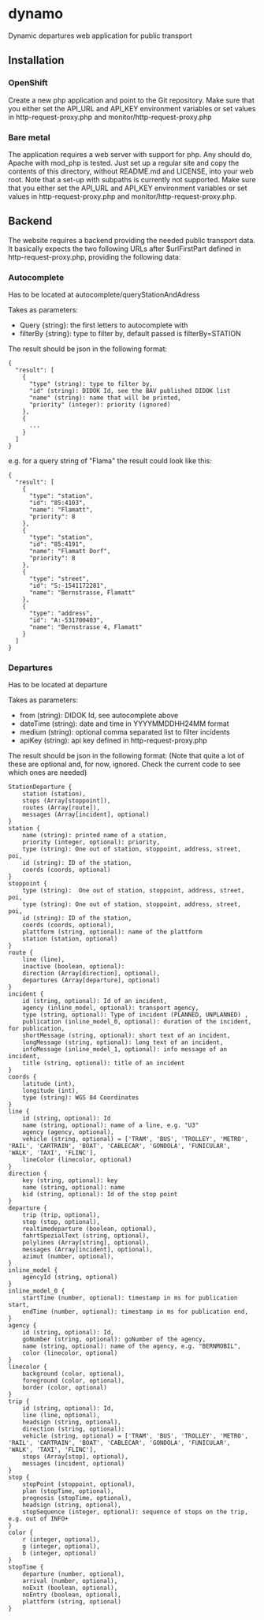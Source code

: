 # dynamo

Dynamic departures web application for public transport

## Installation

### OpenShift

Create a new php application and point to the Git repository.
Make sure that you either set the API_URL and API_KEY
environment variables or set values in http-request-proxy.php 
and monitor/http-request-proxy.php

### Bare metal 

The application requires a web server with support for php.
Any should do, Apache with mod_php is tested.
Just set up a regular site and copy the contents of this directory,
without README.md and LICENSE, into your web root.
Note that a set-up with subpaths is currently not supported.
Make sure that you either set the API_URL and API_KEY
environment variables or set values in http-request-proxy.php 
and monitor/http-request-proxy.php.

## Backend

The website requires a backend providing the needed public transport data.
It basically expects the two following URLs after $urlFirstPart defined
in http-request-proxy.php, providing the following data:

### Autocomplete

Has to be located at autocomplete/queryStationAndAdress

Takes as parameters: 

* Query {string}: the first letters to autocomplete with
* filterBy {string}: type to filter by, default passed is filterBy=STATION

The result should be json in the following format: 

```
{
  "result": [
    {
      "type" (string): type to filter by,
      "id" (string): DIDOK Id, see the BAV published DIDOK list
      "name" (string): name that will be printed,
      "priority" (integer): priority (ignored)
    },
    {
      ...
    }
  ]
}
```

e.g. for a query string of "Flama" the result could look like this:

```
{
  "result": [
    {
      "type": "station",
      "id": "85:4103",
      "name": "Flamatt",
      "priority": 8
    },
    {
      "type": "station",
      "id": "85:4191",
      "name": "Flamatt Dorf",
      "priority": 8
    },
    {
      "type": "street",
      "id": "S:-1541172281",
      "name": "Bernstrasse, Flamatt"
    },
    {
      "type": "address",
      "id": "A:-531700403",
      "name": "Bernstrasse 4, Flamatt"
    }
  ]
}
```

### Departures

Has to be located at departure

Takes as parameters: 

* from (string): DIDOK Id, see autocomplete above
* dateTime (string):  date and time in YYYYMMDDHH24MM  format 
* medium (string): optional comma separated list to filter incidents
* apiKey (string): api key defined in http-request-proxy.php

The result should be json in the following format: 
(Note that quite a lot of these are optional and, for now, ignored. 
Check the current code to see which ones are needed)

```
StationDeparture {
    station (station),
    stops (Array[stoppoint]),
    routes (Array[route]),
    messages (Array[incident], optional)
}
station {
    name (string): printed name of a station,
    priority (integer, optional): priority,
    type (string): One out of station, stoppoint, address, street, poi,
    id (string): ID of the station,
    coords (coords, optional)
}
stoppoint {
    type (string):  One out of station, stoppoint, address, street, poi,
    type (string): One out of station, stoppoint, address, street, poi,
    id (string): ID of the station,
    coords (coords, optional),
    plattform (string, optional): name of the plattform
    station (station, optional)
}
route {
    line (line),
    inactive (boolean, optional):
    direction (Array[direction], optional),
    departures (Array[departure], optional)
}
incident {
    id (string, optional): Id of an incident,
    agency (inline_model, optional): transport agency,
    type (string, optional): Type of incident (PLANNED, UNPLANNED) ,
    publication (inline_model_0, optional): duration of the incident, for publication,
    shortMessage (string, optional): short text of an incident,
    longMessage (string, optional): long text of an incident,
    infoMessage (inline_model_1, optional): info message of an incident,
    title (string, optional): title of an incident
}
coords {
    latitude (int),
    longitude (int),
    type (string): WGS 84 Coordinates
}
line {
    id (string, optional): Id
    name (string, optional): name of a line, e.g. "U3"
    agency (agency, optional),
    vehicle (string, optional) = ['TRAM', 'BUS', 'TROLLEY', 'METRO', 'RAIL', 'CARTRAIN', 'BOAT', 'CABLECAR', 'GONDOLA', 'FUNICULAR', 'WALK', 'TAXI', 'FLINC'],
    lineColor (linecolor, optional)
}
direction {
    key (string, optional): key
    name (string, optional): name
    kid (string, optional): Id of the stop point
}
departure {
    trip (trip, optional),
    stop (stop, optional),
    realtimedeparture (boolean, optional),
    fahrtSpezialText (string, optional),
    polylines (Array[string], optional),
    messages (Array[incident], optional),
    azimut (number, optional),
}
inline_model {
    agencyId (string, optional)
}
inline_model_0 {
    startTime (number, optional): timestamp in ms for publication start,
    endTime (number, optional): timestamp in ms for publication end,
}
agency {
    id (string, optional): Id,
    goNumber (string, optional): goNumber of the agency,
    name (string, optional): name of the agency, e.g. "BERNMOBIL",
    color (linecolor, optional)
}
linecolor {
    background (color, optional),
    foreground (color, optional),
    border (color, optional)
}
trip {
    id (string, optional): Id,
    line (line, optional),
    headsign (string, optional),
    direction (string, optional):
    vehicle (string, optional) = ['TRAM', 'BUS', 'TROLLEY', 'METRO', 'RAIL', 'CARTRAIN', 'BOAT', 'CABLECAR', 'GONDOLA', 'FUNICULAR', 'WALK', 'TAXI', 'FLINC'],
    stops (Array[stop], optional),
    messages (incident, optional)
}
stop {
    stopPoint (stoppoint, optional),
    plan (stopTime, optional),
    prognosis (stopTime, optional),
    headsign (string, optional),
    stopSequence (integer, optional): sequence of stops on the trip, e.g. out of INFO+
}
color {
    r (integer, optional),
    g (integer, optional),
    b (integer, optional)
}
stopTime {
    departure (number, optional),
    arrival (number, optional),
    noExit (boolean, optional),
    noEntry (boolean, optional),
    plattform (string, optional)
} 
```

